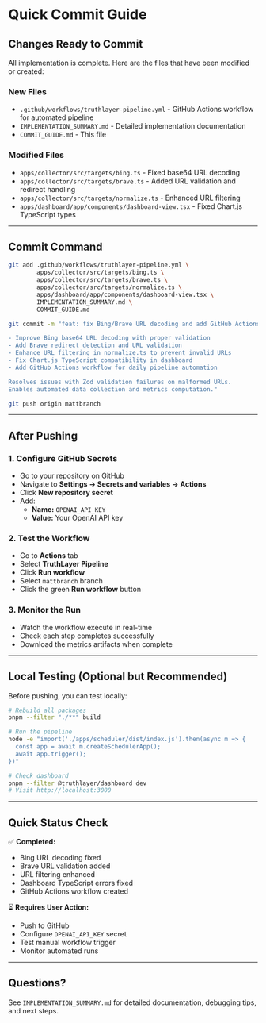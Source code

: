 # Quick Commit Guide

## Changes Ready to Commit

All implementation is complete. Here are the files that have been modified or created:

### New Files
- `.github/workflows/truthlayer-pipeline.yml` - GitHub Actions workflow for automated pipeline
- `IMPLEMENTATION_SUMMARY.md` - Detailed implementation documentation
- `COMMIT_GUIDE.md` - This file

### Modified Files
- `apps/collector/src/targets/bing.ts` - Fixed base64 URL decoding
- `apps/collector/src/targets/brave.ts` - Added URL validation and redirect handling
- `apps/collector/src/targets/normalize.ts` - Enhanced URL filtering
- `apps/dashboard/app/components/dashboard-view.tsx` - Fixed Chart.js TypeScript types

---

## Commit Command

```bash
git add .github/workflows/truthlayer-pipeline.yml \
        apps/collector/src/targets/bing.ts \
        apps/collector/src/targets/brave.ts \
        apps/collector/src/targets/normalize.ts \
        apps/dashboard/app/components/dashboard-view.tsx \
        IMPLEMENTATION_SUMMARY.md \
        COMMIT_GUIDE.md

git commit -m "feat: fix Bing/Brave URL decoding and add GitHub Actions automation

- Improve Bing base64 URL decoding with proper validation
- Add Brave redirect detection and URL validation  
- Enhance URL filtering in normalize.ts to prevent invalid URLs
- Fix Chart.js TypeScript compatibility in dashboard
- Add GitHub Actions workflow for daily pipeline automation

Resolves issues with Zod validation failures on malformed URLs.
Enables automated data collection and metrics computation."

git push origin mattbranch
```

---

## After Pushing

### 1. Configure GitHub Secrets
- Go to your repository on GitHub
- Navigate to **Settings → Secrets and variables → Actions**
- Click **New repository secret**
- Add:
  - **Name:** `OPENAI_API_KEY`
  - **Value:** Your OpenAI API key

### 2. Test the Workflow
- Go to **Actions** tab
- Select **TruthLayer Pipeline**
- Click **Run workflow**
- Select `mattbranch` branch
- Click the green **Run workflow** button

### 3. Monitor the Run
- Watch the workflow execute in real-time
- Check each step completes successfully
- Download the metrics artifacts when complete

---

## Local Testing (Optional but Recommended)

Before pushing, you can test locally:

```bash
# Rebuild all packages
pnpm --filter "./**" build

# Run the pipeline
node -e "import('./apps/scheduler/dist/index.js').then(async m => { 
  const app = await m.createSchedulerApp(); 
  await app.trigger(); 
})"

# Check dashboard
pnpm --filter @truthlayer/dashboard dev
# Visit http://localhost:3000
```

---

## Quick Status Check

✅ **Completed:**
- Bing URL decoding fixed
- Brave URL validation added
- URL filtering enhanced
- Dashboard TypeScript errors fixed
- GitHub Actions workflow created

⏳ **Requires User Action:**
- Push to GitHub
- Configure `OPENAI_API_KEY` secret
- Test manual workflow trigger
- Monitor automated runs

---

## Questions?

See `IMPLEMENTATION_SUMMARY.md` for detailed documentation, debugging tips, and next steps.

